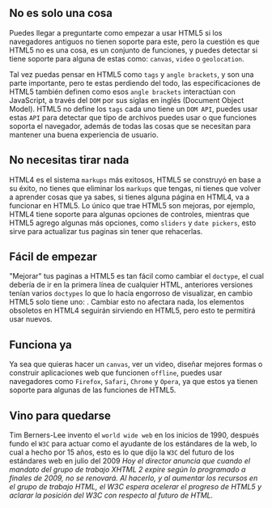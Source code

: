 ## No es solo una cosa

Puedes llegar a preguntarte como empezar a usar HTML5 si los navegadores antiguos no tienen soporte para este, pero la cuestión es que HTML5 no es una cosa, es un conjunto de funciones, y puedes detectar si tiene soporte para alguna de estas como: `canvas`, `video` o `geolocation`.

Tal vez puedas pensar en HTML5 como `tags` y `angle brackets`, y son una parte importante, pero te estas perdiendo del todo, las especificaciones de HTML5 también definen como esos `angle brackets` interactúan con JavaScript, a través del `DOM` por sus siglas en inglés (Document Object Model). HTML5 no define los `tags` cada uno tiene un `DOM API`, puedes usar estas `API` para detectar que tipo de archivos puedes usar o que funciones soporta el navegador, además de todas las cosas que se necesitan para mantener una buena experiencia de usuario.

## No necesitas tirar nada

HTML4 es el sistema `markups` más exitosos, HTML5 se construyó en base a su éxito, no tienes que eliminar los `markups` que tengas, ni tienes que volver a aprender cosas que ya sabes, si tienes alguna página en HTML4, va a funcionar en HTML5.
Lo único que trae HTML5 son mejoras, por ejemplo, HTML4 tiene soporte para algunas opciones de controles, mientras que HTML5 agrego algunas más opciones, como `sliders` y `date pickers`, esto sirve para actualizar tus paginas sin tener que rehacerlas.

## Fácil de empezar

"Mejorar" tus paginas a HTML5 es tan fácil como cambiar el `doctype`, el cual debería de ir en la primera línea de cualquier HTML, anteriores versiones tenían varios `doctypes` lo que lo hacía engorroso de visualizar, en cambio HTML5 solo tiene uno: <!DOCTYPE html>.
Cambiar esto no afectara nada, los elementos obsoletos en HTML4 seguirán sirviendo en HTML5, pero esto te permitirá usar nuevos.

## Funciona ya

Ya sea que quieras hacer un `canvas`, ver un video, diseñar mejores formas o construir aplicaciones web que funcionen `offline`, puedes usar navegadores como `Firefox`, `Safari`, `Chrome` y `Opera`, ya que estos ya tienen soporte para algunas de las funciones de HTML5.

## Vino para quedarse

Tim Berners-Lee invento el `world wide web` en los inicios de 1990, después fundo el `W3C` para actuar como el ayudante de los estándares de la web, lo cual a hecho por 15 años, esto es lo que dijo la `W3C` del futuro de los estándares web en julio del 2009
*Hoy el director anuncia que cuando el mandato del grupo de trabajo XHTML 2 expire según lo programado a finales de 2009, no se renovará. Al hacerlo, y al aumentar los recursos en el grupo de trabajo HTML, el W3C espera acelerar el progreso de HTML5 y aclarar la posición del W3C con respecto al futuro de HTML.*
